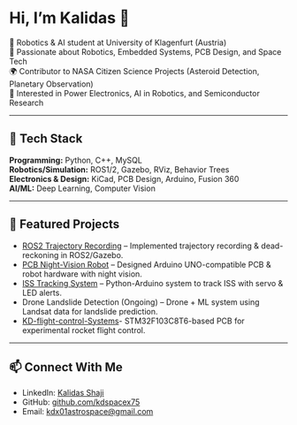# Hi, I’m Kalidas 👋  

🚀 Robotics & AI student at University of Klagenfurt (Austria)  
🤖 Passionate about Robotics, Embedded Systems, PCB Design, and Space Tech  
🌍 Contributor to NASA Citizen Science Projects (Asteroid Detection, Planetary Observation)  
🔬 Interested in Power Electronics, AI in Robotics, and Semiconductor Research  

---

## 🔧 Tech Stack
**Programming:** Python, C++, MySQL  
**Robotics/Simulation:** ROS1/2, Gazebo, RViz, Behavior Trees  
**Electronics & Design:** KiCad, PCB Design, Arduino, Fusion 360  
**AI/ML:** Deep Learning, Computer Vision  

---

## 📌 Featured Projects
- [ROS2 Trajectory Recording](https://github.com/kdspacex75/ROS-recording) – Implemented trajectory recording & dead-reckoning in ROS2/Gazebo.  
- [PCB Night-Vision Robot](https://github.com/kdspacex75/My-Pcb-project) – Designed Arduino UNO-compatible PCB & robot hardware with night vision.  
- [ISS Tracking System](https://github.com/kdspacex75/-ISS-Tracking-System) – Python-Arduino system to track ISS with servo & LED alerts.  
- Drone Landslide Detection (Ongoing) – Drone + ML system using Landsat data for landslide prediction.  
- [KD-flight-control-Systems](https://github.com/kdspacex75/KD-flight-control-System)- STM32F103C8T6-based PCB for experimental rocket flight control.
---

## 📫 Connect With Me
- LinkedIn: [Kalidas Shaji](https://www.linkedin.com/in/kalidas-shaji-946409340?lipi=urn%3Ali%3Apage%3Ad_flagship3_profile_view_base_contact_details%3BHI7LNCAgQ3Gqb9mbLfqRUA%3D%3D)  
- GitHub: [github.com/kdspacex75](https://github.com/kdspacex75)  
- Email: kdx01astrospace@gmail.com  
